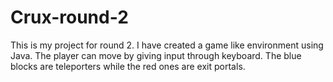 # Crux-round-2
This is my project for round 2.
I have created a game like environment using Java.
The player can move by giving input through keyboard.
The blue blocks are teleporters while the red ones are exit portals.
